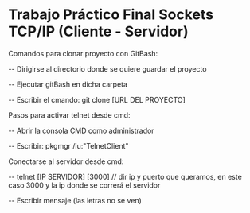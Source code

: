 # Trabajo Práctico Final Sockets TCP/IP (Cliente - Servidor) 
 
Comandos para clonar proyecto con GitBash:

-- Dirigirse al directorio donde se quiere guardar el proyecto

-- Ejecutar gitBash en dicha carpeta 

-- Escribir el cmando: git clone [URL DEL PROYECTO]


 
Pasos para activar telnet desde cmd:

-- Abrir la consola CMD como administrador

-- Escribir: pkgmgr /iu:"TelnetClient"

Conectarse al servidor desde cmd:

-- telnet [IP SERVIDOR] [3000] 
// dir ip y puerto que queramos, en este caso 3000 
y la ip donde se correrá el servidor

-- Escribir mensaje (las letras no se ven)
